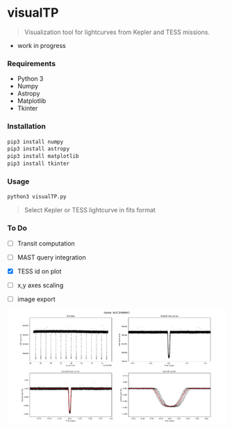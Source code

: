 # visualTP
> Visualization tool for lightcurves from Kepler and TESS missions.
- work in progress

### Requirements
  * Python 3
  * Numpy
  * Astropy
  * Matplotlib
  * Tkinter
  
### Installation

```python
pip3 install numpy
pip3 install astropy
pip3 install matplotlib
pip3 install tkinter
```

### Usage
```python
python3 visualTP.py
```
> Select Kepler or TESS lightcurve in fits format

### To Do
- [ ] Transit computation
- [ ] MAST query integration
- [x] TESS id on plot
- [ ] x,y axes scaling
- [ ] image export



![transit](/media/visualTP.png) 
